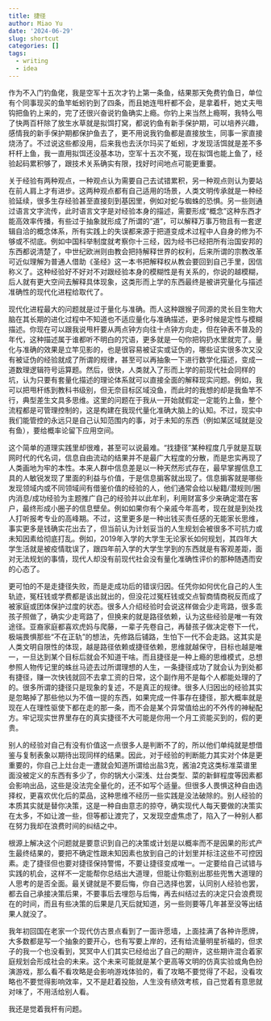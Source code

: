 ```yaml
---
title: 捷径
author: Miao Yu
date: '2024-06-29'
slug: shortcut
categories: []
tags:
  - writing
  - idea
---
```


作为不入门钓鱼佬，我是空军十五次才钓上第一条鱼，结果那天免费钓鱼日，单位有个同事现买的鱼竿蚯蚓钓到了四条，而且她连甩杆都不会，是拿着杆，她丈夫甩钩把鱼钓上来的，完了还很兴奋说钓鱼确实上瘾。你钓上来当然上瘾啊，我特么甩了快两百杆除了放生水草就是拟饵打窝，都说钓鱼有新手保护期，可以培养兴趣，感情我的新手保护期都保护鱼去了，更不用说我钓鱼都是直接放生，同事一家直接烧汤了。不过说这些都没用，后来我也去沃尔玛买了蚯蚓，才发现活饵就是差不多杆杆上鱼，我一直用拟饵还没基本功，空军十五次不冤，现在拟饵也能上鱼了，经验起码累积够了，跟技术关系确实有限，找好时间地点可能更重要。

关于经验有两种观点，一种观点认为需要自己去试错累积，另一种观点则认为要站在前人肩上才有进步。这两种观点都有自己适用的场景，人类文明传承就是一种经验延续，很多生存经验甚至直接刻到基因里，例如对蛇与蜘蛛的恐惧。另一些则通过语言文字流传，此时语言文字是对经验本身的描述，需要形成“概念”这种东西才能高效率传播，有些过于抽象就形成了所谓的“道”，可以解释万事万物且有一套逻辑自洽的概念体系，所有实践上的失误都来源于把道变成术过程中人自身的修为不够或不彻底。例如中国科举制度就考察你十三经，因为经书已经把所有治国安邦的东西都说清楚了，中世纪欧洲则由教会把持解释世界的权利，后来所谓的宗教改革可近似理解为普通人借助《圣经》这一本书把解释权从教会要回到自己手里，因信称义了。这种经验好不好对不对跟经验本身的模糊性是有关系的，你说的越模糊，后人就有更大空间去解释具体现象，这类形而上学的东西最终是被讲究量化与描述准确性的现代化进程给取代了。

现代化进程最大的问题就是过于量化与准确。而人这种跟猴子同源的灵长目生物大脑在其长期的进化过程中不知道也不适应量化与准确描述，更多时候是定性与模糊描述。你现在可以跟我说甩杆要从两点钟方向往十点钟方向走，但在钟表不普及的年代，这种描述属于谁都听不明白的咒语，更多就是一句你把钩扔水里就完了。量化与准确的效果是立竿见影的，也是很容易被证实或证伪的，哪些证实很多次又没有被证伪的经验就成了所谓的规律，甚至可以再抽象一下进行数学化描述，变成一道数理逻辑符号运算题。然后，很快，人类就入了形而上学的前现代社会同样的坑，认为只要有套量化描述的理论体系就可以直接全面的解释现实问题。例如，我可以把甩杆练到教科书级别，但无奈目标区域没鱼，而此时的我想的却是我鱼竿不行，典型差生文具多思维。这里的问题在于我从一开始就假定一定能钓上鱼，整个流程都是可管理控制的，这是构建在我现代量化准确大脑上的认知。不过，现实中我们能管控的永远只是自己认知范围内的事，对于未知的东西（例如某区域就是没有鱼），要给概率论留下应用空间。

这个简单的道理实践里却很难，甚至可以说最难。“找捷径”某种程度几乎就是互联网时代的代名词，信息自由流动的结果并不是最广大程度的分散，而是忠实再现了人类画地为牢的本性。本来人群中信息差是以一种天然形式存在，最早掌握信息工具的人敏锐发现了里面的利益与价值，于是信息掮客就出现了。信息掮客就是哪些发现领域内或不同领域间有借鉴价值的经验的人，他们通常会给以秘籍/潜规则/圈内消息/成功经验为主题推广自己的经验并以此牟利，利用财富多少来确定潜在客户，最终形成小圈子的信息壁垒。例如如果你有个亲戚今年高考，现在就是到处找人打听报考专业的高峰期。不过，这里更多是一种出钱买责任感的无能家长思维，事实更多是钱确实花出去了，但当前认为计划妥当的人生规划会被很多不可抗力或未知因素给彻底打乱。例如，2019年入学的大学生无论家长如何规划，其四年大学生活就是被疫情耽误了，跟四年前入学的大学生学到的东西就是有客观差距，面对无法规划的事情，现代人却没有前现代社会没有量化准确性评价的那种随遇而安的心态了。

更可怕的不是走捷径失败，而是走成功后的错误归因。任凭你如何优化自己的人生轨迹，冤枉钱或学费都是该出就出的，但没花过冤枉钱或交点智商情商税反而成了被家庭或团体保护过度的状态。很多人介绍经验时会说这样做会少走弯路，很多乖孩子照做了，确实少走弯路了，但换来的就是路径依赖，认为这些经验是唯一有效途径。亚裔家庭都喜欢虎妈与爬藤，一辈子先卷自己，再替孩子做决定卷下一代，极端畏惧那些“不在正轨”的想法，先修路后铺路，生怕下一代不会走路。这其实是人类文明自限性的体现，越是路径依赖或捷径依赖，思维就越保守，目标也越是唯一，一旦达到某个目标后就会不知道干啥。而且捷径是一种上瘾的思维模式，总想参照人物传记里的蛛丝马迹去过所谓理想的人生，一条捷径成功了就会认为到处都有捷径，赚一次快钱就回不去拿工资的日常，这个副作用不是每个人都能处理的了的。很多所谓的捷径只是现象的复述，不是真正的规律。很多人归因出的经验其实是忽略掉了那些他以为不值一提的东西，如果完成一件事存在捷径，那大概率就是现在人在理性驱使下都在走的那一条，而不会是某个异常值给出的不外传的神秘配方。牢记现实世界里存在的真实捷径不大可能是你用一个月工资能买到的，假的更贵。

别人的经验对自己有没有价值这一点很多人是判断不了的，所以他们单纯就是想借鉴与复制表象以期待出现同样的结果。因此，对于经验的判断能力其实对个体是更重要的，你自己上灶台走一遭就会知道所谓给出盐3克，酱油2克这类标准菜谱里面没被定义的东西有多少了，你的锅大小深浅、灶台类型、菜的新鲜程度等因素都会影响出品，这些是没法完全量化的，还不如写个适量。但很多人畏惧这种自由选择权，更喜欢优化后的菜品，这种思维不经历一些实践是没法破除的。别人经验的本质其实就是替你决策，这是一种自由意志的掠夺，确实现代人每天要做的决策实在太多，不如让渡一些，但等都让渡完了，又发现空虚焦虑了，陷入了一种别人都在努力我却在浪费时间的纠结之中。

根源上解决这个问题就是要意识到自己的决策或计划是以概率而不是因果的形式产生最终结果的，要把不确定性跟未知因素也放到自己的计划里并标注这些不可控因素。走了捷径但也要对捷径保持警惕，不要让捷径变成唯一。一定要给自己试错与实践的机会，这样不一定能帮你总结出大道理，但能让你甄别出那些兜售大道理的人思考的是否全面。最关键就是不要后悔，你自己选择也罢，认同别人经验也罢，都去自己承接决策后果，不要事后去埋怨与后悔，再去纠结过去的决定只会浪费现在的时间，而且有些决策的后果是几天后就知道，另一些则要等几年甚至没等出结果人就没了。

我年初回国在老家一个现代仿古景点看到了一面许愿墙，上面挂满了各种许愿牌，大多数都是写一个抽象的要开心，也有写要上岸的，还有给流量明星祈福的，但求子的我一个也没看到，冥冥中人们其实已经给出了自己的期许，这些期许混合着家庭规划会形成社会的未来。这个未来可能就是某个更高等文明的仿真实验或角色扮演游戏，那么看不看攻略是会影响游戏体验的，看了攻略不要觉得了不起，没看攻略也不要觉得影响效率，又不是赶着投胎，人生没有绩效考核，自己觉着有意思就对味了，不用活给别人看。

我还是觉着我杆有问题。
